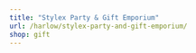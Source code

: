 ```yaml
---
title: "Stylex Party & Gift Emporium"
url: /harlow/stylex-party-and-gift-emporium/
shop: gift
---
```


